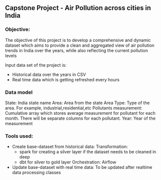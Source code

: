 ## Capstone Project - Air Pollution across cities in India

### Objective:
The objective of this project is to develop a comprehensive and dynamic dataset which aims to provide a clean and aggregated view of air pollution trends in India over the years, while also reflecting the current pollution levels

Input data set of the project is:
- Historical data over the years in CSV
- Real time data which is getting refreshed every hours

### Data model
State: India state name
Area: Area from the state
Area Type:  Type of the area. For example, industrial,residential,etc
Pollutants measurement: Cumulative array which stores average measurement for pollutant for each month.
                        There will be separate columns for each pollutant.
Year: Year of the measurement


### Tools used:
- Create base-dataset from historical data:
  Transformation:
    - spark for creating a silver layer if the dataset needs to be cleaned in deep
    - dbt for silver to gold layer
  Orchestration: Airflow
- Update base-dataset with real time data: To be updated after realtime data processing classes
